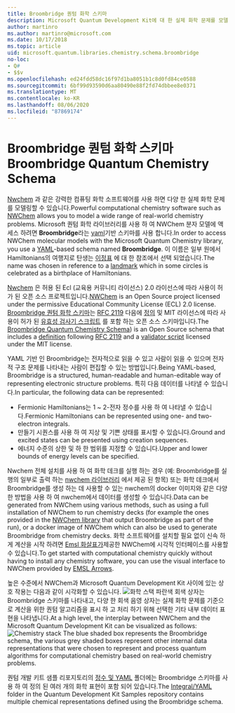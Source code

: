 ```yaml
---
title: Broombridge 퀀텀 화학 스키마
description: Microsoft Quantum Development Kit에 대 한 실제 화학 문제를 모델링 하는 데 사용 되는 Broombridge 퀀텀 화학 스키마의 개요입니다.
author: martinro
ms.author: martinro@microsoft.com
ms.date: 10/17/2018
ms.topic: article
uid: microsoft.quantum.libraries.chemistry.schema.broombridge
no-loc:
- Q#
- $$v
ms.openlocfilehash: ed24fdd58dc16f97d1ba8051b1c8d0fd84ce0588
ms.sourcegitcommit: 6bf99d93590d6aa80490e88f2fd74dbbee8e0371
ms.translationtype: MT
ms.contentlocale: ko-KR
ms.lasthandoff: 08/06/2020
ms.locfileid: "87869174"
---
```

# <a name="broombridge-quantum-chemistry-schema"></a><span data-ttu-id="f528f-103">Broombridge 퀀텀 화학 스키마</span><span class="sxs-lookup"><span data-stu-id="f528f-103">Broombridge Quantum Chemistry Schema</span></span> # 

<span data-ttu-id="f528f-104">[Nwchem](http://www.nwchem-sw.org/) 과 같은 강력한 컴퓨팅 화학 소프트웨어를 사용 하면 다양 한 실제 화학 문제를 모델링할 수 있습니다.</span><span class="sxs-lookup"><span data-stu-id="f528f-104">Powerful computational chemistry software such as [NWChem](http://www.nwchem-sw.org/) allows you to model a wide range of real-world chemistry problems.</span></span> <span data-ttu-id="f528f-105">Microsoft 퀀텀 화학 라이브러리를 사용 하 여 NWChem 분자 모델에 액세스 하려면 **Broombridge**라는 [yaml](https://en.wikipedia.org/wiki/YAML)기반 스키마를 사용 합니다.</span><span class="sxs-lookup"><span data-stu-id="f528f-105">In order to access NWChem molecular models with the Microsoft Quantum Chemistry library, you use a [YAML](https://en.wikipedia.org/wiki/YAML)-based schema named **Broombridge**.</span></span> <span data-ttu-id="f528f-106">이 이름은 일부 원에서 Hamiltonians의 여행지로 탄생는 [이정표](https://en.wikipedia.org/wiki/Broom_Bridge) 에 대 한 참조에서 선택 되었습니다.</span><span class="sxs-lookup"><span data-stu-id="f528f-106">The name was chosen in reference to a [landmark](https://en.wikipedia.org/wiki/Broom_Bridge) which in some circles is celebrated as a birthplace of Hamiltonians.</span></span> 

<span data-ttu-id="f528f-107">[Nwchem](https://github.com/nwchemgit/nwchem) 은 허용 된 Ecl (교육용 커뮤니티 라이선스) 2.0 라이선스에 따라 사용이 허가 된 오픈 소스 프로젝트입니다.</span><span class="sxs-lookup"><span data-stu-id="f528f-107">[NWChem](https://github.com/nwchemgit/nwchem) is an Open Source project licensed under the permissive Educational Community License (ECL) 2.0 license.</span></span> <span data-ttu-id="f528f-108">[Broombridge 퀀텀 화학 스키마](https://docs.microsoft.com/quantum/libraries/chemistry/schema/spec_v_0_2)는 [RFC 2119](https://tools.ietf.org/html/rfc2119) 다음에 [정의](https://raw.githubusercontent.com/Microsoft/Quantum/master/Chemistry/Schema/broombridge-0.1.schema.json) 및 MIT 라이선스에 따라 사용이 허가 된 [유효성 검사기 스크립트](https://raw.githubusercontent.com/Microsoft/Quantum/master/Chemistry/Schema/validator.py) 를 포함 하는 오픈 소스 스키마입니다.</span><span class="sxs-lookup"><span data-stu-id="f528f-108">The [Broombridge Quantum Chemistry Schema](https://docs.microsoft.com/quantum/libraries/chemistry/schema/spec_v_0_2)) is an Open Source schema that includes a [definition](https://raw.githubusercontent.com/Microsoft/Quantum/master/Chemistry/Schema/broombridge-0.1.schema.json) following [RFC 2119](https://tools.ietf.org/html/rfc2119) and a [validator script](https://raw.githubusercontent.com/Microsoft/Quantum/master/Chemistry/Schema/validator.py) licensed under the MIT license.</span></span> 

<span data-ttu-id="f528f-109">YAML 기반 인 Broombridge는 전자적으로 읽을 수 있고 사람이 읽을 수 있으며 전자적 구조 문제를 나타내는 사람이 편집할 수 있는 방법입니다.</span><span class="sxs-lookup"><span data-stu-id="f528f-109">Being YAML-based, Broombridge is a structured, human-readable and human-editable way of representing electronic structure problems.</span></span> <span data-ttu-id="f528f-110">특히 다음 데이터를 나타낼 수 있습니다.</span><span class="sxs-lookup"><span data-stu-id="f528f-110">In particular, the following data can be represented:</span></span>
- <span data-ttu-id="f528f-111">Fermionic Hamiltonians는 1 ~ 2-전자 정수를 사용 하 여 나타낼 수 있습니다.</span><span class="sxs-lookup"><span data-stu-id="f528f-111">Fermionic Hamiltonians can be represented using one- and two-electron integrals.</span></span>
- <span data-ttu-id="f528f-112">만들기 시퀀스를 사용 하 여 지상 및 기쁜 상태를 표시할 수 있습니다.</span><span class="sxs-lookup"><span data-stu-id="f528f-112">Ground and excited states can be presented using creation sequences.</span></span>
- <span data-ttu-id="f528f-113">에너지 수준의 상한 및 하 한 범위를 지정할 수 있습니다.</span><span class="sxs-lookup"><span data-stu-id="f528f-113">Upper and lower bounds of energy levels can be specified.</span></span>

<span data-ttu-id="f528f-114">Nwchem 전체 설치를 사용 하 여 화학 데크를 실행 하는 경우 (예: Broombridge를 실행의 일부로 출력 하는 [nwchem 라이브러리](https://github.com/nwchemgit/nwchem/tree/master/QA/chem_library_tests) 에서 제공 된 항목) 또는 화학 데크에서 Broombridge를 생성 하는 데 사용할 수 있는 nwchem의 docker 이미지와 같은 다양 한 방법을 사용 하 여 nwchem에서 데이터를 생성할 수 있습니다.</span><span class="sxs-lookup"><span data-stu-id="f528f-114">Data can be generated from NWChem using various methods, such as using a full installation of NWChem to run chemistry decks (for example the ones provided in the [NWChem library](https://github.com/nwchemgit/nwchem/tree/master/QA/chem_library_tests) that output Broombridge as part of the run), or a docker image of NWChem which can also be used to generate Broombridge from chemistry decks.</span></span> <span data-ttu-id="f528f-115">화학 소프트웨어를 설치할 필요 없이 신속 하 게 계산을 시작 하려면 [Emsl 화살표가](https://arrows.emsl.pnnl.gov/api/qsharp_chem)제공한 NWChem에 시각적 인터페이스를 사용할 수 있습니다.</span><span class="sxs-lookup"><span data-stu-id="f528f-115">To get started with computational chemistry quickly without having to install any chemistry software, you can use the visual interface to NWChem provided by [EMSL Arrows](https://arrows.emsl.pnnl.gov/api/qsharp_chem).</span></span>

<span data-ttu-id="f528f-116">높은 수준에서 NWChem과 Microsoft Quantum Development Kit 사이에 있는 상호 작용는 다음과 같이 시각화할 수 있습니다. ![ 화학 스택 ](~/media/broombridge.png) 파란색 회색 상자는 Broombridge 스키마를 나타내고, 다양 한 회색 음영 상자는 실제 화학 문제를 기준으로 계산을 위한 퀀텀 알고리즘을 표시 하 고 처리 하기 위해 선택한 기타 내부 데이터 표현을 나타냅니다.</span><span class="sxs-lookup"><span data-stu-id="f528f-116">At a high level, the interplay between NWChem and the Microsoft Quantum Development Kit can be visualized as follows: ![Chemistry stack](~/media/broombridge.png) The blue shaded box represents the Broombridge schema, the various grey shaded boxes represent other internal data representations that were chosen to represent and process quantum algorithms for computational chemistry based on real-world chemistry problems.</span></span>

<span data-ttu-id="f528f-117">퀀텀 개발 키트 샘플 리포지토리의 [정수 및 YAML](https://github.com/microsoft/Quantum/tree/master/samples/chemistry/IntegralData/YAML) 폴더에는 Broombridge 스키마를 사용 하 여 정의 된 여러 개의 화학 표현이 포함 되어 있습니다.</span><span class="sxs-lookup"><span data-stu-id="f528f-117">The [Integral/YAML](https://github.com/microsoft/Quantum/tree/master/samples/chemistry/IntegralData/YAML) folder in the Quantum Development Kit Samples repository contains multiple chemical representations defined using the Broombridge schema.</span></span>

